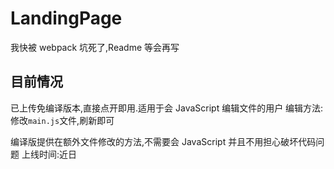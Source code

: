 # LandingPage

我快被 webpack 坑死了,Readme 等会再写

## 目前情况
已上传免编译版本,直接点开即用.适用于会 JavaScript 编辑文件的用户
编辑方法:修改`main.js`文件,刷新即可

编译版提供在额外文件修改的方法,不需要会 JavaScript 并且不用担心破坏代码问题
上线时间:近日
